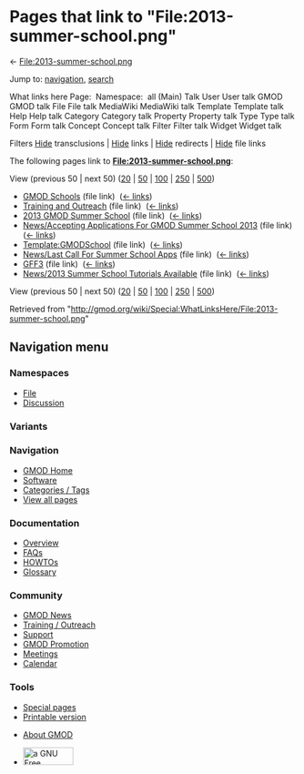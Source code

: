 <div id="mw-page-base" class="noprint">

</div>

<div id="mw-head-base" class="noprint">

</div>

<div id="content" class="mw-body" role="main">

<span id="top"></span>

<div id="mw-js-message" style="display:none;">

</div>



# <span dir="auto">Pages that link to "File:2013-summer-school.png"</span>

<div id="bodyContent">

<div id="contentSub">

←
[File:2013-summer-school.png](/wiki/File:2013-summer-school.png "File:2013-summer-school.png")

</div>

<div id="jump-to-nav" class="mw-jump">

Jump to: [navigation](#mw-navigation), [search](#p-search)

</div>

<div id="mw-content-text">

What links here Page:  Namespace:  all (Main) Talk User User talk GMOD
GMOD talk File File talk MediaWiki MediaWiki talk Template Template talk
Help Help talk Category Category talk Property Property talk Type Type
talk Form Form talk Concept Concept talk Filter Filter talk Widget
Widget talk

Filters
[Hide](/mediawiki/index.php?title=Special:WhatLinksHere/File:2013-summer-school.png&hidetrans=1 "Special:WhatLinksHere/File:2013-summer-school.png")
transclusions \|
[Hide](/mediawiki/index.php?title=Special:WhatLinksHere/File:2013-summer-school.png&hidelinks=1 "Special:WhatLinksHere/File:2013-summer-school.png")
links \|
[Hide](/mediawiki/index.php?title=Special:WhatLinksHere/File:2013-summer-school.png&hideredirs=1 "Special:WhatLinksHere/File:2013-summer-school.png")
redirects \|
[Hide](/mediawiki/index.php?title=Special:WhatLinksHere/File:2013-summer-school.png&hideimages=1 "Special:WhatLinksHere/File:2013-summer-school.png")
file links

The following pages link to
**[File:2013-summer-school.png](/wiki/File:2013-summer-school.png "File:2013-summer-school.png")**:

View (previous 50 \| next 50)
([20](/mediawiki/index.php?title=Special:WhatLinksHere/File:2013-summer-school.png&limit=20 "Special:WhatLinksHere/File:2013-summer-school.png")
\|
[50](/mediawiki/index.php?title=Special:WhatLinksHere/File:2013-summer-school.png&limit=50 "Special:WhatLinksHere/File:2013-summer-school.png")
\|
[100](/mediawiki/index.php?title=Special:WhatLinksHere/File:2013-summer-school.png&limit=100 "Special:WhatLinksHere/File:2013-summer-school.png")
\|
[250](/mediawiki/index.php?title=Special:WhatLinksHere/File:2013-summer-school.png&limit=250 "Special:WhatLinksHere/File:2013-summer-school.png")
\|
[500](/mediawiki/index.php?title=Special:WhatLinksHere/File:2013-summer-school.png&limit=500 "Special:WhatLinksHere/File:2013-summer-school.png"))

- [GMOD Schools](/wiki/GMOD_Schools "GMOD Schools") (file link) ‎
  <span class="mw-whatlinkshere-tools">([←
  links](/mediawiki/index.php?title=Special:WhatLinksHere&target=GMOD+Schools "Special:WhatLinksHere"))</span>
- [Training and
  Outreach](/wiki/Training_and_Outreach "Training and Outreach") (file
  link) ‎ <span class="mw-whatlinkshere-tools">([←
  links](/mediawiki/index.php?title=Special:WhatLinksHere&target=Training+and+Outreach "Special:WhatLinksHere"))</span>
- [2013 GMOD Summer
  School](/wiki/2013_GMOD_Summer_School "2013 GMOD Summer School") (file
  link) ‎ <span class="mw-whatlinkshere-tools">([←
  links](/mediawiki/index.php?title=Special:WhatLinksHere&target=2013+GMOD+Summer+School "Special:WhatLinksHere"))</span>
- [News/Accepting Applications For GMOD Summer School
  2013](/wiki/News/Accepting_Applications_For_GMOD_Summer_School_2013 "News/Accepting Applications For GMOD Summer School 2013")
  (file link) ‎ <span class="mw-whatlinkshere-tools">([←
  links](/mediawiki/index.php?title=Special:WhatLinksHere&target=News%2FAccepting+Applications+For+GMOD+Summer+School+2013 "Special:WhatLinksHere"))</span>
- [Template:GMODSchool](/wiki/Template:GMODSchool "Template:GMODSchool")
  (file link) ‎ <span class="mw-whatlinkshere-tools">([←
  links](/mediawiki/index.php?title=Special:WhatLinksHere&target=Template%3AGMODSchool "Special:WhatLinksHere"))</span>
- [News/Last Call For Summer School
  Apps](/wiki/News/Last_Call_For_Summer_School_Apps "News/Last Call For Summer School Apps")
  (file link) ‎ <span class="mw-whatlinkshere-tools">([←
  links](/mediawiki/index.php?title=Special:WhatLinksHere&target=News%2FLast+Call+For+Summer+School+Apps "Special:WhatLinksHere"))</span>
- [GFF3](/wiki/GFF3 "GFF3") (file link) ‎
  <span class="mw-whatlinkshere-tools">([←
  links](/mediawiki/index.php?title=Special:WhatLinksHere&target=GFF3 "Special:WhatLinksHere"))</span>
- [News/2013 Summer School Tutorials
  Available](/wiki/News/2013_Summer_School_Tutorials_Available "News/2013 Summer School Tutorials Available")
  (file link) ‎ <span class="mw-whatlinkshere-tools">([←
  links](/mediawiki/index.php?title=Special:WhatLinksHere&target=News%2F2013+Summer+School+Tutorials+Available "Special:WhatLinksHere"))</span>

View (previous 50 \| next 50)
([20](/mediawiki/index.php?title=Special:WhatLinksHere/File:2013-summer-school.png&limit=20 "Special:WhatLinksHere/File:2013-summer-school.png")
\|
[50](/mediawiki/index.php?title=Special:WhatLinksHere/File:2013-summer-school.png&limit=50 "Special:WhatLinksHere/File:2013-summer-school.png")
\|
[100](/mediawiki/index.php?title=Special:WhatLinksHere/File:2013-summer-school.png&limit=100 "Special:WhatLinksHere/File:2013-summer-school.png")
\|
[250](/mediawiki/index.php?title=Special:WhatLinksHere/File:2013-summer-school.png&limit=250 "Special:WhatLinksHere/File:2013-summer-school.png")
\|
[500](/mediawiki/index.php?title=Special:WhatLinksHere/File:2013-summer-school.png&limit=500 "Special:WhatLinksHere/File:2013-summer-school.png"))

</div>

<div class="printfooter">

Retrieved from
"<http://gmod.org/wiki/Special:WhatLinksHere/File:2013-summer-school.png>"

</div>

<div id="catlinks" class="catlinks catlinks-allhidden">

</div>

<div class="visualClear">

</div>

</div>

</div>

<div id="mw-navigation">

## Navigation menu

<div id="mw-head">



<div id="left-navigation">

<div id="p-namespaces" class="vectorTabs" role="navigation"
aria-labelledby="p-namespaces-label">

### Namespaces

- <span id="ca-nstab-image"><a href="/wiki/File:2013-summer-school.png" accesskey="c"
  title="View the file page [c]">File</a></span>
- <span id="ca-talk"><a
  href="/mediawiki/index.php?title=File_talk:2013-summer-school.png&amp;action=edit&amp;redlink=1"
  accesskey="t"
  title="Discussion about the content page [t]">Discussion</a></span>

</div>

<div id="p-variants" class="vectorMenu emptyPortlet" role="navigation"
aria-labelledby="p-variants-label">

### 

### Variants[](#)

<div class="menu">

</div>

</div>

</div>

<div id="right-navigation">





</div>



</div>

</div>

</div>

<div id="mw-panel">

<div id="p-logo" role="banner">

<a href="/wiki/Main_Page"
style="background-image: url(http://gmod.org/images/GMOD-cogs.png);"
title="Visit the main page"></a>

</div>

<div id="p-Navigation" class="portal" role="navigation"
aria-labelledby="p-Navigation-label">

### Navigation

<div class="body">

- <span id="n-GMOD-Home">[GMOD Home](/wiki/Main_Page)</span>
- <span id="n-Software">[Software](/wiki/GMOD_Components)</span>
- <span id="n-Categories-.2F-Tags">[Categories /
  Tags](/wiki/Categories)</span>
- <span id="n-View-all-pages">[View all
  pages](/wiki/Special:AllPages)</span>

</div>

</div>

<div id="p-Documentation" class="portal" role="navigation"
aria-labelledby="p-Documentation-label">

### Documentation

<div class="body">

- <span id="n-Overview">[Overview](/wiki/Overview)</span>
- <span id="n-FAQs">[FAQs](/wiki/Category:FAQ)</span>
- <span id="n-HOWTOs">[HOWTOs](/wiki/Category:HOWTO)</span>
- <span id="n-Glossary">[Glossary](/wiki/Glossary)</span>

</div>

</div>

<div id="p-Community" class="portal" role="navigation"
aria-labelledby="p-Community-label">

### Community

<div class="body">

- <span id="n-GMOD-News">[GMOD News](/wiki/GMOD_News)</span>
- <span id="n-Training-.2F-Outreach">[Training /
  Outreach](/wiki/Training_and_Outreach)</span>
- <span id="n-Support">[Support](/wiki/Support)</span>
- <span id="n-GMOD-Promotion">[GMOD
  Promotion](/wiki/GMOD_Promotion)</span>
- <span id="n-Meetings">[Meetings](/wiki/Meetings)</span>
- <span id="n-Calendar">[Calendar](/wiki/Calendar)</span>

</div>

</div>

<div id="p-tb" class="portal" role="navigation"
aria-labelledby="p-tb-label">

### Tools

<div class="body">

- <span id="t-specialpages"><a href="/wiki/Special:SpecialPages" accesskey="q"
  title="A list of all special pages [q]">Special pages</a></span>
- <span id="t-print"><a
  href="/mediawiki/index.php?title=Special:WhatLinksHere/File:2013-summer-school.png&amp;printable=yes"
  rel="alternate" accesskey="p"
  title="Printable version of this page [p]">Printable version</a></span>

</div>

</div>

</div>

</div>

<div id="footer" role="contentinfo">

- <span id="footer-places-about">[About
  GMOD](/wiki/GMOD:About "GMOD:About")</span>

<!-- -->

- <span id="footer-copyrightico">[<img src="http://www.gnu.org/graphics/gfdl-logo-small.png" width="88"
  height="31" alt="a GNU Free Documentation License" />](http://www.gnu.org/licenses/fdl-1.3.html)</span>




</div>
